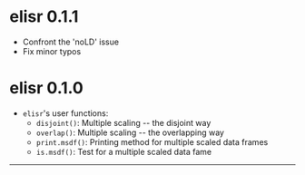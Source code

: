 # elisr 0.1.1

- Confront the 'noLD' issue
- Fix minor typos 

# elisr 0.1.0

- `elisr`'s user functions:
  - `disjoint()`: Multiple scaling -- the disjoint way 
  - `overlap()`: Multiple scaling -- the overlapping way 
  - `print.msdf()`: Printing method for multiple scaled data frames
  - `is.msdf()`: Test for a multiple scaled data fame

---

